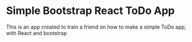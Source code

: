 # Simple Bootstrap React ToDo App

This is an app created to train a friend on how to make a simple ToDo app, with React and bootstrap
